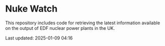 # Nuke Watch

This repository includes code for retrieving the latest information available on the output of EDF nuclear power plants in the UK.

Last updated: 2025-01-09 04:16
